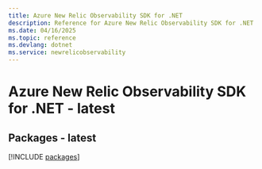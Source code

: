 ```yaml
---
title: Azure New Relic Observability SDK for .NET
description: Reference for Azure New Relic Observability SDK for .NET
ms.date: 04/16/2025
ms.topic: reference
ms.devlang: dotnet
ms.service: newrelicobservability
---
```

# Azure New Relic Observability SDK for .NET - latest
## Packages - latest
[!INCLUDE [packages](new-relic-observability-index.md)]